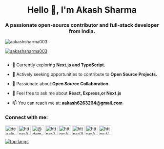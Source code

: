 

<h1 align="center">Hello 👋, I'm Akash Sharma</h1>
<h3 align="center">A passionate open-source contributor and full-stack developer from India.</h3>

<p align="left"> <img src="https://komarev.com/ghpvc/?username=aakashsharma003&label=Profile%20views&color=0e75b6&style=flat" alt="aakashsharma003" /> </p>

<p align="left"> <a href="https://github.com/ryo-ma/github-profile-trophy" height="20" width="30"><img src="https://github-profile-trophy.vercel.app/?username=aakashsharma003" alt="aakashsharma003" /></a> </p>

<p align="left"> <a href="https://twitter.com/" target="blank" height="20" width="30"><img src="https://img.shields.io/twitter/follow/?logo=twitter&style=for-the-badge" alt="" /></a> </p>

- 🌱 Currently exploring **Next.js and TypeScript.**

- 👯 Actively seeking opportunities to contribute to **Open Source Projects.**

- 🤝  Passionate about **Open Source Collaboration.**

- 💬 Feel free to ask me about **React, Express,or Next.js**

- 📫 You can reach me at: **[aakash6263264@gmail.com](mailto:aakash6263264@gmail.com)**

<h3 align="left">Connect with me:</h3>
<p align="left">
<a href="https://dev.to/dev.demaxxer" target="blank"><img align="center" src="https://raw.githubusercontent.com/rahuldkjain/github-profile-readme-generator/master/src/images/icons/Social/devto.svg" alt="dev.demaxxer" height="30" width="40" /></a>
<a href="https://linkedin.com/in/akash-sharma-aab4a0227" target="blank"><img align="center" src="https://raw.githubusercontent.com/rahuldkjain/github-profile-readme-generator/master/src/images/icons/Social/linked-in-alt.svg" alt="https://www.linkedin.com/in/akash-sharma-aab4a0227" height="30" width="40" /></a>
<a href="https://medium.com/@demaxxer" target="blank"><img align="center" src="https://raw.githubusercontent.com/rahuldkjain/github-profile-readme-generator/master/src/images/icons/Social/medium.svg" alt="@demaxxer" height="30" width="40" /></a>
<a href="https://www.codechef.com/users/demaxxer" target="blank"><img align="center" src="https://cdn.jsdelivr.net/npm/simple-icons@3.1.0/icons/codechef.svg" alt="https://www.codechef.com/users/demaxxer" height="30" width="40" /></a>
<a href="https://www.hackerrank.com/aakash6263264?hr_r=1" target="blank"><img align="center" src="https://raw.githubusercontent.com/rahuldkjain/github-profile-readme-generator/master/src/images/icons/Social/hackerrank.svg" alt="https://www.hackerrank.com/aakash6263264?hr_r=1" height="30" width="40" /></a>
<a href="https://leetcode.com/aakashsharma_03/" target="blank"><img align="center" src="https://raw.githubusercontent.com/rahuldkjain/github-profile-readme-generator/master/src/images/icons/Social/leet-code.svg" alt="https://leetcode.com/demaxxer_7911/" height="30" width="40" /></a>
<a href="https://www.hackerearth.com/@aakash6263264" target="blank"><img align="center" src="https://raw.githubusercontent.com/rahuldkjain/github-profile-readme-generator/master/src/images/icons/Social/hackerearth.svg" alt="https://www.hackerearth.com/@aakash6263264" height="30" width="40" /></a>
<a href="https://auth.geeksforgeeks.org/user/demaxxer" target="blank"><img align="center" src="https://raw.githubusercontent.com/rahuldkjain/github-profile-readme-generator/master/src/images/icons/Social/geeks-for-geeks.svg" alt="https://auth.geeksforgeeks.org/user/demaxxer" height="30" width="40" /></a>
</p>

[![top langs](https://github-readme-stats.vercel.app/api/top-langs/?username=aakashsharma003&layout=compact&hide_border=true)](https://aakash-sharma.vercel.app)


